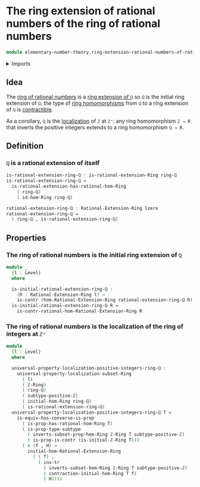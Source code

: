 # The ring extension of rational numbers of the ring of rational numbers

```agda
module elementary-number-theory.ring-extension-rational-numbers-of-rational-numbers where
```

<details><summary>Imports</summary>

```agda
open import elementary-number-theory.positive-integers
open import elementary-number-theory.ring-of-integers
open import elementary-number-theory.ring-of-rational-numbers

open import foundation.contractible-types
open import foundation.dependent-pair-types
open import foundation.logical-equivalences
open import foundation.subtypes
open import foundation.transport-along-identifications
open import foundation.universe-levels

open import ring-theory.homomorphisms-rings
open import ring-theory.localizations-rings
open import ring-theory.ring-extensions-rational-numbers
open import ring-theory.rings
```

</details>

## Idea

The
[ring of rational numbers](elementary-number-theory.ring-of-rational-numbers.md)
is a [ring extension of `ℚ`](ring-theory.ring-extensions-rational-numbers.md) so
`ℚ` is the initial ring extension of `ℚ`: the type of
[ring homomorphisms](ring-theory.homomorphisms-rings.md) from `ℚ` to a ring
extension of `ℚ` is [contractible](foundation-core.contractible-types.md).

As a corollary, `ℚ` is the [localization](ring-theory.localizations-rings.md) of
`ℤ` at `ℤ⁺`: any ring homomorphism `ℤ → R` that inverts the positive integers
extends to a ring homomorphism `ℚ → R`.

## Definition

### `ℚ` is a rational extension of itself

```agda
is-rational-extension-ring-ℚ : is-rational-extension-Ring ring-ℚ
is-rational-extension-ring-ℚ =
  is-rational-extension-has-rational-hom-Ring
    ( ring-ℚ)
    ( id-hom-Ring ring-ℚ)

rational-extension-ring-ℚ : Rational-Extension-Ring lzero
rational-extension-ring-ℚ =
  ( ring-ℚ , is-rational-extension-ring-ℚ)
```

## Properties

### The ring of rational numbers is the initial ring extension of `ℚ`

```agda
module _
  {l : Level}
  where

  is-initial-rational-extension-ring-ℚ :
    (R : Rational-Extension-Ring l) →
    is-contr (hom-Rational-Extension-Ring rational-extension-ring-ℚ R)
  is-initial-rational-extension-ring-ℚ R =
    is-contr-rational-hom-Rational-Extension-Ring R
```

### The ring of rational numbers is the localization of the ring of integers at `ℤ⁺`

```agda
module _
  {l : Level}
  where

  universal-property-localization-positive-integers-ring-ℚ :
    universal-property-localization-subset-Ring
      ( l)
      ( ℤ-Ring)
      ( ring-ℚ)
      ( subtype-positive-ℤ)
      ( initial-hom-Ring ring-ℚ)
      ( is-rational-extension-ring-ℚ)
  universal-property-localization-positive-integers-ring-ℚ T =
    is-equiv-has-converse-is-prop
      ( is-prop-has-rational-hom-Ring T)
      ( is-prop-type-subtype
        ( inverts-subset-prop-hom-Ring ℤ-Ring T subtype-positive-ℤ)
        ( is-prop-is-contr (is-initial-ℤ-Ring T)))
      ( λ (f , H) →
        initial-hom-Rational-Extension-Ring
          ( ( T) ,
            ( inv-tr
              ( inverts-subset-hom-Ring ℤ-Ring T subtype-positive-ℤ)
              ( contraction-initial-hom-Ring T f)
              ( H))))
```
